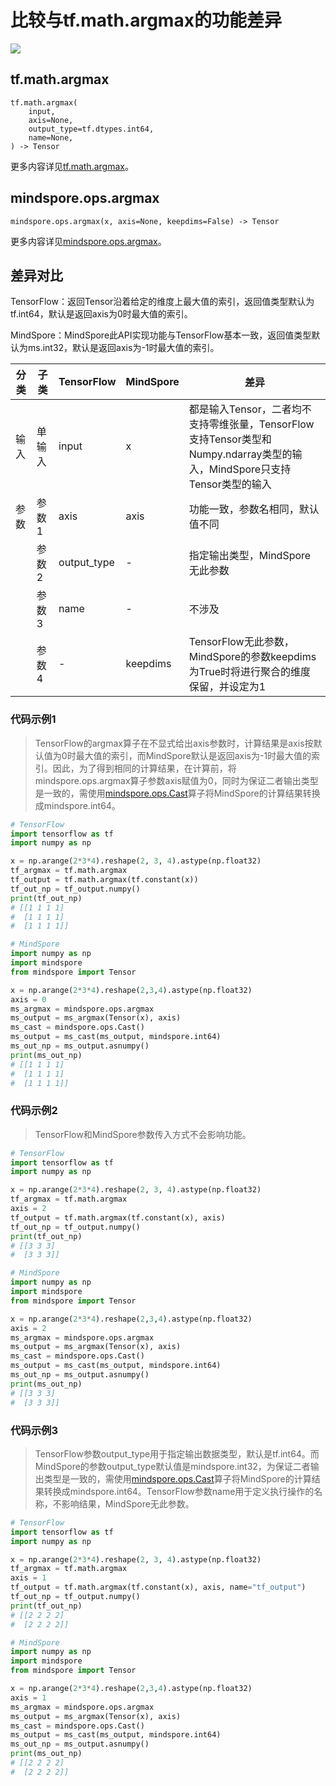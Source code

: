 # 比较与tf.math.argmax的功能差异

<a href="https://gitee.com/mindspore/docs/blob/r2.0.0-alpha/docs/mindspore/source_zh_cn/note/api_mapping/tensorflow_diff/argmax.md" target="_blank"><img src="https://mindspore-website.obs.cn-north-4.myhuaweicloud.com/website-images/master/resource/_static/logo_source.png"></a>

## tf.math.argmax

```text
tf.math.argmax(
    input,
    axis=None,
    output_type=tf.dtypes.int64,
    name=None,
) -> Tensor
```

更多内容详见[tf.math.argmax](https://www.tensorflow.org/versions/r2.6/api_docs/python/tf/math/argmax?hl=zh-cn)。

## mindspore.ops.argmax

```text
mindspore.ops.argmax(x, axis=None, keepdims=False) -> Tensor
```

更多内容详见[mindspore.ops.argmax](https://www.mindspore.cn/docs/zh-CN/r2.0.0-alpha/api_python/ops/mindspore.ops.argmax.html)。

## 差异对比

TensorFlow：返回Tensor沿着给定的维度上最大值的索引，返回值类型默认为tf.int64，默认是返回axis为0时最大值的索引。

MindSpore：MindSpore此API实现功能与TensorFlow基本一致，返回值类型默认为ms.int32，默认是返回axis为-1时最大值的索引。

| 分类 | 子类 | TensorFlow | MindSpore | 差异 |
| --- | --- | --- | --- |---|
|输入 | 单输入 | input | x |都是输入Tensor，二者均不支持零维张量，TensorFlow支持Tensor类型和Numpy.ndarray类型的输入，MindSpore只支持Tensor类型的输入 |
|参数 | 参数1 | axis | axis |功能一致，参数名相同，默认值不同 |
| | 参数2 | output_type | - | 指定输出类型，MindSpore无此参数 |
| | 参数3 | name | - | 不涉及 |
| | 参数4 | - | keepdims | TensorFlow无此参数，MindSpore的参数keepdims为True时将进行聚合的维度保留，并设定为1 |

### 代码示例1

> TensorFlow的argmax算子在不显式给出axis参数时，计算结果是axis按默认值为0时最大值的索引，而MindSpore默认是返回axis为-1时最大值的索引。因此，为了得到相同的计算结果，在计算前，将mindspore.ops.argmax算子参数axis赋值为0，同时为保证二者输出类型是一致的，需使用[mindspore.ops.Cast](https://mindspore.cn/docs/zh-CN/r2.0.0-alpha/api_python/ops/mindspore.ops.Cast.html)算子将MindSpore的计算结果转换成mindspore.int64。

```python
# TensorFlow
import tensorflow as tf
import numpy as np

x = np.arange(2*3*4).reshape(2, 3, 4).astype(np.float32)
tf_argmax = tf.math.argmax
tf_output = tf.math.argmax(tf.constant(x))
tf_out_np = tf_output.numpy()
print(tf_out_np)
# [[1 1 1 1]
#  [1 1 1 1]
#  [1 1 1 1]]

# MindSpore
import numpy as np
import mindspore
from mindspore import Tensor

x = np.arange(2*3*4).reshape(2,3,4).astype(np.float32)
axis = 0
ms_argmax = mindspore.ops.argmax
ms_output = ms_argmax(Tensor(x), axis)
ms_cast = mindspore.ops.Cast()
ms_output = ms_cast(ms_output, mindspore.int64)
ms_out_np = ms_output.asnumpy()
print(ms_out_np)
# [[1 1 1 1]
#  [1 1 1 1]
#  [1 1 1 1]]
```

### 代码示例2

> TensorFlow和MindSpore参数传入方式不会影响功能。

```python
# TensorFlow
import tensorflow as tf
import numpy as np

x = np.arange(2*3*4).reshape(2, 3, 4).astype(np.float32)
tf_argmax = tf.math.argmax
axis = 2
tf_output = tf.math.argmax(tf.constant(x), axis)
tf_out_np = tf_output.numpy()
print(tf_out_np)
# [[3 3 3]
#  [3 3 3]]

# MindSpore
import numpy as np
import mindspore
from mindspore import Tensor

x = np.arange(2*3*4).reshape(2,3,4).astype(np.float32)
axis = 2
ms_argmax = mindspore.ops.argmax
ms_output = ms_argmax(Tensor(x), axis)
ms_cast = mindspore.ops.Cast()
ms_output = ms_cast(ms_output, mindspore.int64)
ms_out_np = ms_output.asnumpy()
print(ms_out_np)
# [[3 3 3]
#  [3 3 3]]
```

### 代码示例3

> TensorFlow参数output_type用于指定输出数据类型，默认是tf.int64。而MindSpore的参数output_type默认值是mindspore.int32，为保证二者输出类型是一致的，需使用[mindspore.ops.Cast](https://mindspore.cn/docs/zh-CN/r2.0.0-alpha/api_python/ops/mindspore.ops.Cast.html)算子将MindSpore的计算结果转换成mindspore.int64。TensorFlow参数name用于定义执行操作的名称，不影响结果，MindSpore无此参数。

```python
# TensorFlow
import tensorflow as tf
import numpy as np

x = np.arange(2*3*4).reshape(2, 3, 4).astype(np.float32)
tf_argmax = tf.math.argmax
axis = 1
tf_output = tf.math.argmax(tf.constant(x), axis, name="tf_output")
tf_out_np = tf_output.numpy()
print(tf_out_np)
# [[2 2 2 2]
#  [2 2 2 2]]

# MindSpore
import numpy as np
import mindspore
from mindspore import Tensor

x = np.arange(2*3*4).reshape(2,3,4).astype(np.float32)
axis = 1
ms_argmax = mindspore.ops.argmax
ms_output = ms_argmax(Tensor(x), axis)
ms_cast = mindspore.ops.Cast()
ms_output = ms_cast(ms_output, mindspore.int64)
ms_out_np = ms_output.asnumpy()
print(ms_out_np)
# [[2 2 2 2]
#  [2 2 2 2]]
```
